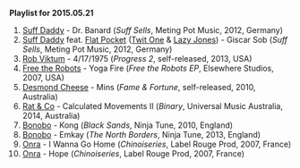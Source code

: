 **Playlist for 2015.05.21**

1. [Suff Daddy](http://musicbrainz.org/artist/79001b57-792f-42d8-a580-cfd1f709cd6d) - Dr. Banard (_Suff Sells_, Meting Pot Music, 2012, Germany)
1. [Suff Daddy](http://musicbrainz.org/artist/79001b57-792f-42d8-a580-cfd1f709cd6d) feat. [Flat Pocket](http://musicbrainz.org/artist/736af6d4-8468-419c-bfd2-4ed7c580d60f) ([Twit One](http://musicbrainz.org/artist/02658d31-ab1e-45fe-8bcc-a69bec6bcc57) & [Lazy Jones](http://musicbrainz.org/artist/014976d1-75ab-4426-bf78-7ac7004c89d6)) - Giscar Sob (_Suff Sells_, Meting Pot Music, 2012, Germany)
1. [Rob Viktum](http://musicbrainz.org/artist/9def5273-182b-4993-a986-3b76c5844146) - 4/17/1975 (_Progress 2_, self-released, 2013, USA)
1. [Free the Robots](http://musicbrainz.org/artist/9b733899-8bf7-419c-a26e-2b61ca8499bf) - Yoga Fire (_Free the Robots EP_, Elsewhere Studios, 2007, USA)
1. [Desmond Cheese](http://musicbrainz.org/artist/bc8e331b-b164-461a-a9b7-709e3e4615e4) - Mins (_Fame & Fortune_, self-released, 2010, Australia)
1. [Rat & Co](http://musicbrainz.org/artist/cc244bb5-cfa9-4511-a6ea-67cafcfcd91d) - Calculated Movements II (_Binary_, Universal Music Australia, 2014, Australia)
1. [Bonobo](http://musicbrainz.org/artist/9a709693-b4f8-4da9-8cc1-038c911a61be) - Kong (_Black Sands_, Ninja Tune, 2010, England)
1. [Bonobo](http://musicbrainz.org/artist/9a709693-b4f8-4da9-8cc1-038c911a61be) - Emkay (_The North Borders_, Ninja Tune, 2013, England)
1. [Onra](http://musicbrainz.org/artist/e6a76b1d-2cbb-4587-9c09-6b7333638a0a) - I Wanna Go Home (_Chinoiseries_, Label Rouge Prod, 2007, France)
1. [Onra](http://musicbrainz.org/artist/e6a76b1d-2cbb-4587-9c09-6b7333638a0a) - Hope (_Chinoiseries_, Label Rouge Prod, 2007, France)
